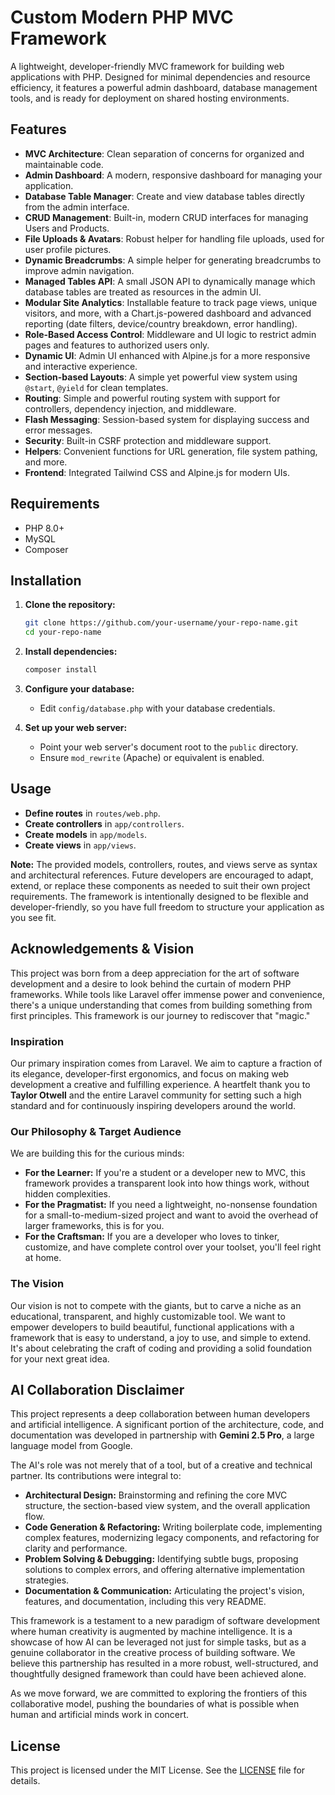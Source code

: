 # Custom Modern PHP MVC Framework
A lightweight, developer-friendly MVC framework for building web applications with PHP. Designed for minimal dependencies and resource efficiency, it features a powerful admin dashboard, database management tools, and is ready for deployment on shared hosting environments.


## Features

- **MVC Architecture**: Clean separation of concerns for organized and maintainable code.
- **Admin Dashboard**: A modern, responsive dashboard for managing your application.
- **Database Table Manager**: Create and view database tables directly from the admin interface.
- **CRUD Management**: Built-in, modern CRUD interfaces for managing Users and Products.
- **File Uploads & Avatars**: Robust helper for handling file uploads, used for user profile pictures.
- **Dynamic Breadcrumbs**: A simple helper for generating breadcrumbs to improve admin navigation.
- **Managed Tables API**: A small JSON API to dynamically manage which database tables are treated as resources in the admin UI.
- **Modular Site Analytics**: Installable feature to track page views, unique visitors, and more, with a Chart.js-powered dashboard and advanced reporting (date filters, device/country breakdown, error handling).
- **Role-Based Access Control**: Middleware and UI logic to restrict admin pages and features to authorized users only.
- **Dynamic UI**: Admin UI enhanced with Alpine.js for a more responsive and interactive experience.
- **Section-based Layouts**: A simple yet powerful view system using `@start`, `@yield` for clean templates.
- **Routing**: Simple and powerful routing system with support for controllers, dependency injection, and middleware.
- **Flash Messaging**: Session-based system for displaying success and error messages.
- **Security**: Built-in CSRF protection and middleware support.
- **Helpers**: Convenient functions for URL generation, file system pathing, and more.
- **Frontend**: Integrated Tailwind CSS and Alpine.js for modern UIs.

## Requirements

- PHP 8.0+
- MySQL
- Composer

## Installation

1. **Clone the repository:**
   ```bash
   git clone https://github.com/your-username/your-repo-name.git
   cd your-repo-name
   ```

2. **Install dependencies:**
   ```bash
   composer install
   ```

3. **Configure your database:**
   - Edit `config/database.php` with your database credentials.

4. **Set up your web server:**
   - Point your web server's document root to the `public` directory.
   - Ensure `mod_rewrite` (Apache) or equivalent is enabled.


## Usage

- **Define routes** in `routes/web.php`.
- **Create controllers** in `app/controllers`.
- **Create models** in `app/models`.
- **Create views** in `app/views`.

**Note:**
The provided models, controllers, routes, and views serve as syntax and architectural references. Future developers are encouraged to adapt, extend, or replace these components as needed to suit their own project requirements. The framework is intentionally designed to be flexible and developer-friendly, so you have full freedom to structure your application as you see fit.

## Acknowledgements & Vision

This project was born from a deep appreciation for the art of software development and a desire to look behind the curtain of modern PHP frameworks. While tools like Laravel offer immense power and convenience, there's a unique understanding that comes from building something from first principles. This framework is our journey to rediscover that "magic."

### Inspiration

Our primary inspiration comes from Laravel. We aim to capture a fraction of its elegance, developer-first ergonomics, and focus on making web development a creative and fulfilling experience. A heartfelt thank you to **Taylor Otwell** and the entire Laravel community for setting such a high standard and for continuously inspiring developers around the world.

### Our Philosophy & Target Audience

We are building this for the curious minds:
- **For the Learner:** If you're a student or a developer new to MVC, this framework provides a transparent look into how things work, without hidden complexities.
- **For the Pragmatist:** If you need a lightweight, no-nonsense foundation for a small-to-medium-sized project and want to avoid the overhead of larger frameworks, this is for you.
- **For the Craftsman:** If you are a developer who loves to tinker, customize, and have complete control over your toolset, you'll feel right at home.

### The Vision

Our vision is not to compete with the giants, but to carve a niche as an educational, transparent, and highly customizable tool. We want to empower developers to build beautiful, functional applications with a framework that is easy to understand, a joy to use, and simple to extend. It's about celebrating the craft of coding and providing a solid foundation for your next great idea.

## AI Collaboration Disclaimer

This project represents a deep collaboration between human developers and artificial intelligence. A significant portion of the architecture, code, and documentation was developed in partnership with **Gemini 2.5 Pro**, a large language model from Google.

The AI's role was not merely that of a tool, but of a creative and technical partner. Its contributions were integral to:
- **Architectural Design:** Brainstorming and refining the core MVC structure, the section-based view system, and the overall application flow.
- **Code Generation & Refactoring:** Writing boilerplate code, implementing complex features, modernizing legacy components, and refactoring for clarity and performance.
- **Problem Solving & Debugging:** Identifying subtle bugs, proposing solutions to complex errors, and offering alternative implementation strategies.
- **Documentation & Communication:** Articulating the project's vision, features, and documentation, including this very README.

This framework is a testament to a new paradigm of software development where human creativity is augmented by machine intelligence. It is a showcase of how AI can be leveraged not just for simple tasks, but as a genuine collaborator in the creative process of building software. We believe this partnership has resulted in a more robust, well-structured, and thoughtfully designed framework than could have been achieved alone.

As we move forward, we are committed to exploring the frontiers of this collaborative model, pushing the boundaries of what is possible when human and artificial minds work in concert.

## License

This project is licensed under the MIT License. See the [LICENSE](LICENSE) file for details.
